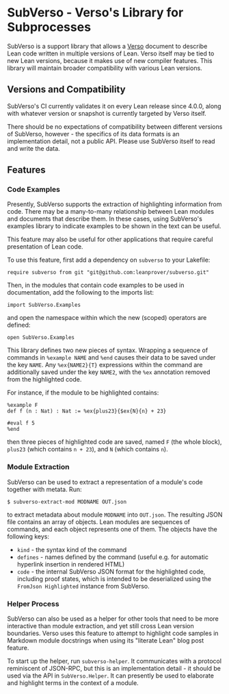 # SubVerso - Verso's Library for Subprocesses

SubVerso is a support library that allows a
[Verso](https://github.com/leanprover/verso) document to describe Lean
code written in multiple versions of Lean. Verso itself may be tied to
new Lean versions, because it makes use of new compiler features. This
library will maintain broader compatibility with various Lean versions.

## Versions and Compatibility

SubVerso's CI currently validates it on every Lean release since
4.0.0, along with whatever version or snapshot is currently targeted
by Verso itself.

There should be no expectations of compatibility between different
versions of SubVerso, however - the specifics of its data formats is
an implementation detail, not a public API. Please use SubVerso itself
to read and write the data.

## Features

### Code Examples

Presently, SubVerso supports the extraction of highlighting
information from code. There may be a many-to-many relationship
between Lean modules and documents that describe them. In these cases,
using SubVerso's examples library to indicate examples to be shown in
the text can be useful.

This feature may also be useful for other applications that require
careful presentation of Lean code.

To use this feature, first add a dependency on `subverso` to your
Lakefile:

```
require subverso from git "git@github.com:leanprover/subverso.git"
```

Then, in the modules that contain code examples to be used in
documentation, add the following to the imports list:
```
import SubVerso.Examples
```
and open the namespace within which the new (scoped) operators are defined:
```
open SubVerso.Examples
```

This library defines two new pieces of syntax. Wrapping a sequence of
commands in `%example NAME` and `%end` causes their data to be saved
under the key `NAME`. Any `%ex{NAME2}{T}` expressions within the
command are additionally saved under the key `NAME2`, with the `%ex`
annotation removed from the highlighted code.

For instance, if the module to be highlighted contains:
```
%example F
def f (n : Nat) : Nat := %ex{plus23}{$ex{N}{n} + 23}

#eval f 5
%end
```
then three pieces of highlighted code are saved, named `F` (the whole
block), `plus23` (which contains `n + 23`), and `N` (which contains
`n`).

### Module Extraction

SubVerso can be used to extract a representation of a module's code
together with metata. Run:

```
$ subverso-extract-mod MODNAME OUT.json
```

to extract metadata about module `MODNAME` into `OUT.json`. The
resulting JSON file contains an array of objects. Lean modules are
sequences of commands, and each object represents one of them. The
objects have the following keys:
 * `kind` - the syntax kind of the command
 * `defines` - names defined by the command (useful e.g. for automatic hyperlink insertion in rendered HTML)
 * `code` - the internal SubVerso JSON format for the highlighted
   code, including proof states, which is intended to be deserialized
   using the `FromJson Highlighted` instance from SubVerso.
   

### Helper Process

SubVerso can also be used as a helper for other tools that need to be
more interactive than module extraction, and yet still cross Lean
version boundaries. Verso uses this feature to attempt to highlight
code samples in Markdown module docstrings when using its "literate
Lean" blog post feature.

To start up the helper, run `subverso-helper`. It communicates with a
protocol reminiscent of JSON-RPC, but this is an implementation
detail - it should be used via the API in `SubVerso.Helper`. It can
presently be used to elaborate and highlight terms in the context of a
module.
 

